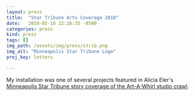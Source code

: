 ```yaml
---
layout: press
title:  "Star Tribune Arts Coverage 2018"
date:   2018-05-18 22:26:35 -0500
categories: press
kind: press
tags: []
img_path: /assets/img/press/strib.png
img_alt: "Minneapolis Star Tribune Logo"
proj_key: letters

---
```


My installation was one of several projects featured in Alicia Eler's [Minneapolis Star Tribune story coverage of the Art-A-Whirl studio crawl](https://www.startribune.com/five-ways-to-cut-through-the-madness-that-is-art-a-whirl/482936671/).